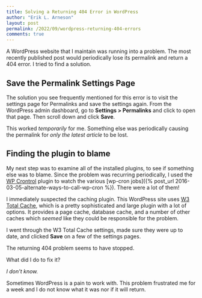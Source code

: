 ```yaml
---
title: Solving a Returning 404 Error in WordPress
author: "Erik L. Arneson"
layout: post
permalink: /2022/09/wordpress-returning-404-errors
comments: true
---
```


A WordPress website that I maintain was running into a problem. The most recently published post would periodically lose its permalink and
return a 404 error. I tried to find a solution.
<!--more-->

## Save the Permalink Settings Page

The solution you see frequently mentioned for this error is to visit the settings page for Permalinks and save the settings again. From the
WordPress admin dashboard, go to **Settings > Permalinks** and click to open that page. Then scroll down and click **Save**.

This worked *temporarily* for me. Something else was periodically causing the permalink for *only the latest article* to be lost.

## Finding the plugin to blame

My next step was to examine all of the installed plugins, to see if something else was to blame. Since the problem was recurring
periodically, I used the [WP Crontrol](https://wordpress.org/plugins/wp-crontrol/) plugin to watch the various 
[wp-cron jobs]({% post_url 2016-03-05-alternate-ways-to-call-wp-cron %}). There were a lot of them!

I immediately suspected the caching plugin. This WordPress site uses [W3 Total Cache](https://www.boldgrid.com/w3-total-cache/), which is a
pretty sophisticated and large plugin with a lot of options. It provides a page cache, database cache, and a number of other caches which
*seemed* like they could be responsible for the problem.

I went through the W3 Total Cache settings, made sure they were up to date, and clicked **Save** on a few of the settings pages.

The returning 404 problem seems to have stopped.

What did I do to fix it?

*I don't know.*

Sometimes WordPress is a pain to work with. This problem frustrated me for a week and I do not know what it was nor if it will return.
